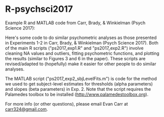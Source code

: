 # R-psychsci2017
Example R and MATLAB code from Carr, Brady, &amp; Winkielman (Psych Science 2017):

Here's some code to do similar psychometric analyses as those presented in Experiments 1-2 in Carr, Brady, & Winkielman (Psych Science 2017).  Both of the main R scripts ("ps2017_exp1.R" and "ps2017_exp2.R") involve cleaning NA values and outliers, fitting psychometric functions, and plotting the results (similar to Figures 3 and 6 in the paper).  These scripts are revised/adapted to (hopefully) make it easier for other people to do similar analyses.

The MATLAB script ("ps2017_exp2_sbjLevelFits.m") is code for the method we used to get subject-level estimates for thresholds (alpha parameters) and slopes (beta parameters) in Exp. 2.  Note that the script requires the Palamedes toolbox to be installed (http://www.palamedestoolbox.org).

For more info (or other questions), please email Evan Carr at carr324@gmail.com.
